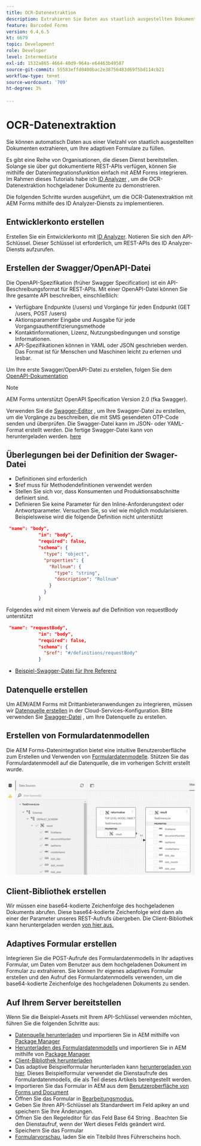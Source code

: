 ```yaml
---
title: OCR-Datenextraktion
description: Extrahieren Sie Daten aus staatlich ausgestellten Dokumenten, um Formulare auszufüllen.
feature: Barcoded Forms
version: 6.4,6.5
kt: 6679
topic: Development
role: Developer
level: Intermediate
exl-id: 1532a865-4664-40d9-964a-e64463b49587
source-git-commit: 55583effd0400bac2e38756483d69f5bd114cb21
workflow-type: tm+mt
source-wordcount: '709'
ht-degree: 3%

---
```


# OCR-Datenextraktion

Sie können automatisch Daten aus einer Vielzahl von staatlich ausgestellten Dokumenten extrahieren, um Ihre adaptiven Formulare zu füllen.

Es gibt eine Reihe von Organisationen, die diesen Dienst bereitstellen. Solange sie über gut dokumentierte REST-APIs verfügen, können Sie mithilfe der Datenintegrationsfunktion einfach mit AEM Forms integrieren. Im Rahmen dieses Tutorials habe ich [ID Analyzer](https://www.idanalyzer.com/) , um die OCR-Datenextraktion hochgeladener Dokumente zu demonstrieren.

Die folgenden Schritte wurden ausgeführt, um die OCR-Datenextraktion mit AEM Forms mithilfe des ID Analyzer-Diensts zu implementieren.

## Entwicklerkonto erstellen

Erstellen Sie ein Entwicklerkonto mit [ID Analyzer](https://portal.idanalyzer.com/signin.html). Notieren Sie sich den API-Schlüssel. Dieser Schlüssel ist erforderlich, um REST-APIs des ID Analyzer-Diensts aufzurufen.

## Erstellen der Swagger/OpenAPI-Datei

Die OpenAPI-Spezifikation (früher Swagger Specification) ist ein API-Beschreibungsformat für REST-APIs. Mit einer OpenAPI-Datei können Sie Ihre gesamte API beschreiben, einschließlich:

* Verfügbare Endpunkte (/users) und Vorgänge für jeden Endpunkt (GET /users, POST /users)
* Aktionsparameter Eingabe und Ausgabe für jede Vorgangsauthentifizierungsmethode
* Kontaktinformationen, Lizenz, Nutzungsbedingungen und sonstige Informationen.
* API-Spezifikationen können in YAML oder JSON geschrieben werden. Das Format ist für Menschen und Maschinen leicht zu erlernen und lesbar.

Um Ihre erste Swagger/OpenAPI-Datei zu erstellen, folgen Sie dem [OpenAPI-Dokumentation](https://swagger.io/docs/specification/2-0/basic-structure/)

>[!NOTE]
> AEM Forms unterstützt OpenAPI Specification Version 2.0 (fka Swagger).

Verwenden Sie die [Swagger-Editor](https://editor.swagger.io/) , um Ihre Swagger-Datei zu erstellen, um die Vorgänge zu beschreiben, die mit SMS gesendeten OTP-Code senden und überprüfen. Die Swagger-Datei kann im JSON- oder YAML-Format erstellt werden. Die fertige Swagger-Datei kann von heruntergeladen werden. [here](assets/drivers-license-swagger.zip)

## Überlegungen bei der Definition der Swager-Datei

* Definitionen sind erforderlich
* $ref muss für Methodendefinitionen verwendet werden
* Stellen Sie sich vor, dass Konsumenten und Produktionsabschnitte definiert sind.
* Definieren Sie keine Parameter für den Inline-Anforderungstext oder Antwortparameter. Versuchen Sie, so viel wie möglich modularisieren. Beispielsweise wird die folgende Definition nicht unterstützt

```json
 "name": "body",
            "in": "body",
            "required": false,
            "schema": {
              "type": "object",
              "properties": {
                "Rollnum": {
                  "type": "string",
                  "description": "Rollnum"
                }
              }
            }
```

Folgendes wird mit einem Verweis auf die Definition von requestBody unterstützt

```json
 "name": "requestBody",
            "in": "body",
            "required": false,
            "schema": {
              "$ref": "#/definitions/requestBody"
            }
```

* [Beispiel-Swagger-Datei für Ihre Referenz](assets/sample-swagger.json)

## Datenquelle erstellen

Um AEM/AEM Forms mit Drittanbieteranwendungen zu integrieren, müssen wir [Datenquelle erstellen](https://experienceleague.adobe.com/docs/experience-manager-learn/forms/ic-web-channel-tutorial/parttwo.html) in der Cloud-Services-Konfiguration. Bitte verwenden Sie [Swagger-Datei](assets/drivers-license-swagger.zip) , um Ihre Datenquelle zu erstellen.

## Erstellen von Formulardatenmodellen

Die AEM Forms-Datenintegration bietet eine intuitive Benutzeroberfläche zum Erstellen und Verwenden von [Formulardatenmodelle](https://experienceleague.adobe.com/docs/experience-manager-65/forms/form-data-model/create-form-data-models.html). Stützen Sie das Formulardatenmodell auf die Datenquelle, die im vorherigen Schritt erstellt wurde.

![fdm](assets/test-dl-fdm.PNG)

## Client-Bibliothek erstellen

Wir müssen eine base64-kodierte Zeichenfolge des hochgeladenen Dokuments abrufen. Diese base64-kodierte Zeichenfolge wird dann als einer der Parameter unseres REST-Aufrufs übergeben.
Die Client-Bibliothek kann heruntergeladen werden [von hier aus.](assets/drivers-license-client-lib.zip)

## Adaptives Formular erstellen

Integrieren Sie die POST-Aufrufe des Formulardatenmodells in Ihr adaptives Formular, um Daten vom Benutzer aus dem hochgeladenen Dokument im Formular zu extrahieren. Sie können Ihr eigenes adaptives Formular erstellen und den Aufruf des Formulardatenmodells verwenden, um die base64-kodierte Zeichenfolge des hochgeladenen Dokuments zu senden.

## Auf Ihrem Server bereitstellen

Wenn Sie die Beispiel-Assets mit Ihrem API-Schlüssel verwenden möchten, führen Sie die folgenden Schritte aus:

* [Datenquelle herunterladen](assets/drivers-license-source.zip) und importieren Sie in AEM mithilfe von [Package Manager](http://localhost:4502/crx/packmgr/index.jsp)
* [Herunterladen des Formulardatenmodells](assets/drivers-license-fdm.zip) und importieren Sie in AEM mithilfe von [Package Manager](http://localhost:4502/crx/packmgr/index.jsp)
* [Client-Bibliothek herunterladen](assets/drivers-license-client-lib.zip)
* Das adaptive Beispielformular herunterladen kann [heruntergeladen von hier](assets/adaptive-form-dl.zip). Dieses Beispielformular verwendet die Dienstaufrufe des Formulardatenmodells, die als Teil dieses Artikels bereitgestellt werden.
* Importieren Sie das Formular in AEM aus dem [Benutzeroberfläche von Forms und Document](http://localhost:4502/aem/forms.html/content/dam/formsanddocuments)
* Öffnen Sie das Formular in [Bearbeitungsmodus.](http://localhost:4502/editor.html/content/forms/af/driverslicenseandpassport.html)
* Geben Sie Ihren API-Schlüssel als Standardwert im Feld apikey an und speichern Sie Ihre Änderungen.
* Öffnen Sie den Regeleditor für das Feld Base 64 String . Beachten Sie den Dienstaufruf, wenn der Wert dieses Felds geändert wird.
* Speichern Sie das Formular
* [Formularvorschau](http://localhost:4502/content/dam/formsanddocuments/driverslicenseandpassport/jcr:content?wcmmode=disabled), laden Sie ein Titelbild Ihres Führerscheins hoch.
